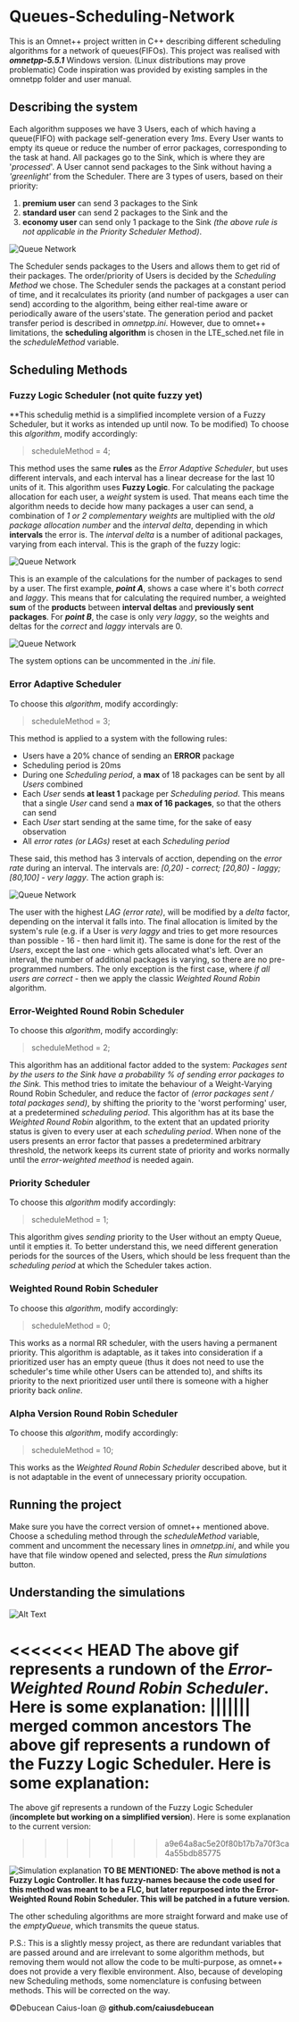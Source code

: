 # Queues-Scheduling-Network
This is an Omnet++ project written in C++ describing different scheduling algorithms for a network of queues(FIFOs).
This project was realised with **_omnetpp-5.5.1_** Windows version. (Linux distributions may prove problematic)
Code inspiration was provided by existing samples in the omnetpp folder and user manual.

## Describing the system

Each algorithm supposes we have 3 Users, each of which having a queue(FIFO) with package self-generation every *1ms*.
Every User wants to empty its queue or reduce the number of error packages, corresponding to the task at hand.
All packages go to the Sink, which is where they are '_processed_'.
A User cannot send packages to the Sink without having a _'greenlight'_ from the Scheduler. There are 3 types of users, based on their priority: 
1. **premium user** can send 3 packages to the Sink
2. **standard user** can send 2 packages to the Sink and the 
3. **economy user** can send only 1 package to the Sink
_(the above rule is not applicable in the Priority Scheduler Method)_.

![Queue Network](https://i.imgur.com/dadD22m.png)

The Scheduler sends packages to the Users and allows them to get rid of their packages. The order/priority of Users is decided by the _Scheduling Method_ we chose. The Scheduler sends the packages at a constant period of time, and it recalculates its priority (and number of packgages a user can send) according to the algorithm, being either real-time aware or periodically aware of the users'state.
The generation period and packet transfer period is described in _omnetpp.ini_.
However, due to omnet++ limitations, the **scheduling algorithm** is chosen in the LTE_sched.net file in the _scheduleMethod_ variable.

## Scheduling Methods
### Fuzzy Logic Scheduler (not quite fuzzy yet)
**This schedulig methid is a simplified incomplete version of a Fuzzy Scheduler, but it works as intended up until now. To be modified)
To choose this _algorithm_, modify accordingly:
>scheduleMethod = 4;

This method uses the same **rules** as the _Error Adaptive Scheduler_, but uses different intervals, and each interval has a linear decrease for the last 10 units of it. This algorithm uses **Fuzzy Logic**. For calculating the package allocation for each user, a _weight_ system is used. That means each time the algorithm needs to decide how many packages a user can send, a combination of _1 or 2 complementary weights_ are multiplied with the *old package allocation number* and the _interval delta_, depending in which **intervals** the error is. The _interval delta_ is a number of aditional packages, varying from each interval. This is the graph of the fuzzy logic:

![Queue Network](https://i.imgur.com/9iosRwF.png)

This is an example of the calculations for the number of packages to send by a user. The first example, _**point A**_, shows a case where it's both *correct* and *laggy*. This means that for calculating the required number, a weighted **sum** of the **products** between **interval deltas** and **previously sent packages**. For _**point B**_, the case is only _very laggy_, so the weights and deltas for the _correct_ and _laggy_ intervals are 0.

![Queue Network](https://i.imgur.com/HNSxs9Z.png)

The system options can be uncommented in the _.ini_ file.

### Error Adaptive Scheduler
To choose this _algorithm_, modify accordingly:
>scheduleMethod = 3;

This method is applied to a system with the following rules:
* Users have a 20% chance of sending an **ERROR** package
* Scheduling period is 20ms
* During one *Scheduling period*, a **max** of 18 packages can be sent by all _Users_ combined
* Each _User_ sends **at least 1** package per *Scheduling period*. This means that a single _User_ cand send a **max of 16 packages**, so that the others can send
* Each _User_ start sending at the same time, for the sake of easy observation
* All _error rates (or LAGs)_ reset at each _Scheduling period_

These said, this method has 3 intervals of acction, depending on the _error rate_  during an interval. The intervals are: _[0,20) - correct; [20,80) - laggy; [80,100] - very laggy_. The action graph is:

![Queue Network](https://i.imgur.com/x4M3vyN.png)

The user with the highest _LAG (error rate)_, will be modified by a _delta_ factor, depending on the interval it falls into. The final allocation is limited by the system's rule (e.g. if a User is _very laggy_ and tries to get more resources than possible - 16 - then hard limit it). The same is done for the rest of the _Users_, except the last one - which gets allocated what's left.
 Over an interval, the number of additional packages is varying, so there are no pre-programmed numbers. The only exception is the first case, where _if all users are correct_ - then we apply the classic _Weighted Round Robin_ algorithm.


### Error-Weighted Round Robin Scheduler
To choose this _algorithm_, modify accordingly:
>scheduleMethod = 2;

This algorithm has an additional factor added to the system: _Packages sent by the users to the Sink have a probability % of sending error packages to the Sink._ This method tries to imitate the behaviour of a Weight-Varying Round Robin Scheduler, and reduce the factor of _(error packages sent / total packages send)_, by shifting the priority to the 'worst performing' user, at a predetermined _scheduling period_. This algorithm has at its base the _Weighted Round Robin_ algorithm, to the extent that an updated priority status is given to every user at each _scheduling period_. When none of the users presents an error factor that passes a predetermined arbitrary threshold, the network keeps its current state of priority and works normally until the _error-weighted meethod_ is needed again.


### Priority Scheduler
To choose this _algorithm_ modify accordingly:
>scheduleMethod = 1;

This algorithm gives _sending_ priority to the User without an empty Queue, until it empties it. To better understand this, we need different generation periods for the sources of the Users, which should be less frequent than the _scheduling period_ at which the Scheduler takes action.

### Weighted Round Robin Scheduler
To choose this _algorithm_, modify accordingly:
>scheduleMethod = 0;

This works as a normal RR scheduler, with the users having a permanent priority. This algorithm is adaptable, as it takes into consideration if a prioritized user has an empty queue (thus it does not need to use the scheduler's time while other Users can be attended to), and shifts its priority to the next prioritized user until there is someone with a higher priority back _online_.

### Alpha Version Round Robin Scheduler
To choose this _algorithm_, modify accordingly:
>scheduleMethod = 10;

This works as the _Weighted Round Robin Scheduler_ described above, but it is not adaptable in the event of unnecessary priority occupation.

## Running the project
Make sure you have the correct version of omnet++ mentioned above. Choose a scheduling method through the _scheduleMethod_ variable, comment and uncomment the necessary lines in _omnetpp.ini_, and while you have that file window opened and selected, press the _Run simulations_ button.

## Understanding the simulations
![Alt Text](https://media.giphy.com/media/d7TYfGxcqzrcwk1K02/giphy.gif)

<<<<<<< HEAD
The above gif represents a rundown of the *Error-Weighted Round Robin Scheduler*. Here is some explanation:
||||||| merged common ancestors
The above gif represents a rundown of the Fuzzy Logic Scheduler. Here is some explanation:
=======
The above gif represents a rundown of the Fuzzy Logic Scheduler (**incomplete but working on a simplified version**). Here is some explanation to the current version:
>>>>>>> a9e64a8ac5e20f80b17b7a70f3ca4a55bdb85775

![Simulation explanation](https://i.imgur.com/HWYThPE.png)
**TO BE MENTIONED: The above method is not a Fuzzy Logic Controller. It has fuzzy-names because the code used for this method was meant to be a FLC, but later repurposed into the Error-Weighted Round Robin Scheduler. This will be patched in a future version.**


The other scheduling algorithms are more straight forward and make use of the _emptyQueue_, which transmits the queue status.

P.S.: This is a slightly messy project, as there are redundant variables that are passed around and are irrelevant to some algorithm methods, but removing them would not allow the code to be multi-purpose, as omnet++ does not provide a very flexible environment. Also, because of developing new Scheduling methods, some nomenclature is confusing between methods. This will be corrected on the way.

<div>&copy;Debucean Caius-Ioan @ <b>github.com/caiusdebucean</b></div>

